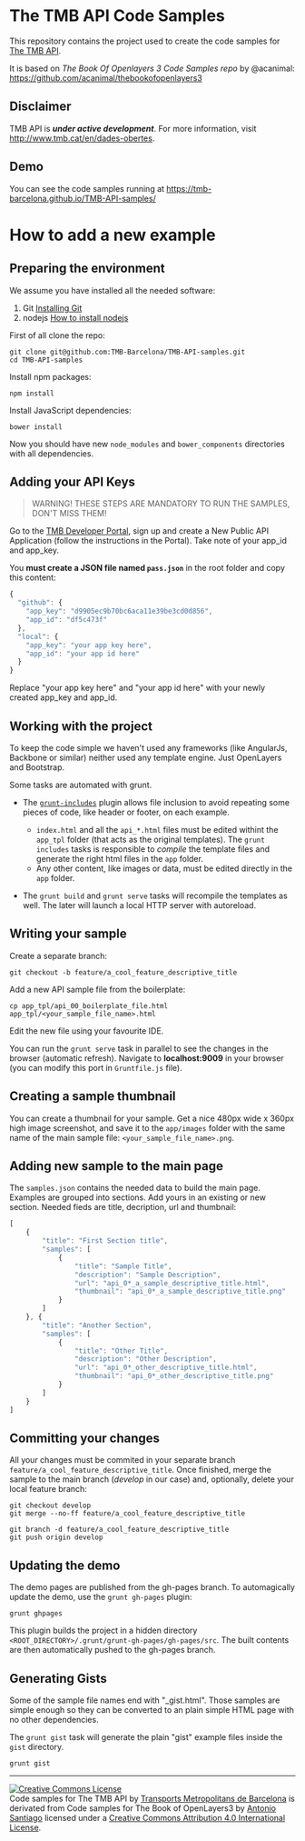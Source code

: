The TMB API Code Samples
========================

This repository contains the project used to create the code samples for [The TMB API](https://developer.tmb.cat/).

It is based on *The Book Of Openlayers 3 Code Samples repo* by @acanimal: https://github.com/acanimal/thebookofopenlayers3

Disclaimer
----------

TMB API is **_under active development_**.
For more information, visit http://www.tmb.cat/en/dades-obertes.

Demo
----

You can see the code samples running at https://tmb-barcelona.github.io/TMB-API-samples/


How to add a new example
========================

Preparing the environment
-------------------------

We assume you have installed all the needed software:

1. Git [Installing Git](http://git-scm.com/book/en/v2/Getting-Started-Installing-Git)
2. nodejs [How to install nodejs](http://howtonode.org/how-to-install-nodejs)

First of all clone the repo:

    git clone git@github.com:TMB-Barcelona/TMB-API-samples.git
    cd TMB-API-samples

Install npm packages:

    npm install

Install JavaScript dependencies:

    bower install

Now you should have new `node_modules` and `bower_components` directories with all dependencies.


Adding your API Keys
--------------------

> WARNING!
> THESE STEPS ARE MANDATORY TO RUN THE SAMPLES, DON'T MISS THEM!

Go to the [TMB Developer Portal](https://developer.tmb.cat/), sign up and create a New Public API Application (follow the instructions in the Portal). Take note of your app_id and app_key.

You **must create a JSON file named ```pass.json```** in the root folder and copy this content:

```javascript
{
  "github": {
    "app_key": "d9905ec9b70bc6aca11e39be3cd0d856",
    "app_id": "df5c473f"
  },
  "local": {
    "app_key": "your app key here",
    "app_id": "your app id here"
  }
}
```

Replace "your app key here" and "your app id here" with your newly created app_key and app_id.


Working with the project
------------------------

To keep the code simple we haven't used any frameworks (like AngularJs, Backbone or similar) neither used any template engine. Just OpenLayers and Bootstrap.

Some tasks are automated with grunt.

* The [`grunt-includes`](https://github.com/vanetix/grunt-includes) plugin allows file inclusion to avoid repeating some pieces of code, like header or footer, on each example.
   * `index.html` and all the `api_*.html` files must be edited withint the `app_tpl` folder (that acts as the original templates). The `grunt includes` tasks is responsible to *compile* the template files and generate the right html files in the `app` folder.
   * Any other content, like images or data, must be edited directly in the `app` folder.

* The `grunt build` and `grunt serve` tasks will recompile the templates as well. The later will launch a local HTTP server with autoreload.


Writing your sample
-------------------

Create a separate branch:

    git checkout -b feature/a_cool_feature_descriptive_title

Add a new API sample file from the boilerplate:

    cp app_tpl/api_00_boilerplate_file.html app_tpl/<your_sample_file_name>.html

Edit the new file using your favourite IDE.

You can run the `grunt serve` task in parallel to see the changes in the browser (automatic refresh). Navigate to **localhost:9009** in your browser (you can modify this port in `Gruntfile.js` file).


Creating a sample thumbnail
---------------------------

You can create a thumbnail for your sample. Get a nice 480px wide x 360px high image screenshot, and save it to the `app/images` folder with the same name of the main sample file: `<your_sample_file_name>.png`.


Adding new sample to the main page
----------------------------------

The `samples.json` contains the needed data to build the main page. Examples are grouped into sections. Add yours in an existing or new section.
Needed fieds are title, decription, url and thumbnail:

```javascript
[
	{
		"title": "First Section title",
		"samples": [
			{
				"title": "Sample Title",
				"description": "Sample Description",
				"url": "api_0*_a_sample_descriptive_title.html",
				"thumbnail": "api_0*_a_sample_descriptive_title.png"
			}
		]
	}, {
		"title": "Another Section",
		"samples": [
			{
				"title": "Other Title",
				"description": "Other Description",
				"url": "api_0*_other_descriptive_title.html",
				"thumbnail": "api_0*_other_descriptive_title.png"
			}			
		]
	}
]
```

Committing your changes
-----------------------

All your changes must be commited in your separate branch `feature/a_cool_feature_descriptive_title`.
Once finished, merge the sample to the main branch (*develop* in our case) and, optionally, delete your local feature branch:

    git checkout develop
    git merge --no-ff feature/a_cool_feature_descriptive_title

    git branch -d feature/a_cool_feature_descriptive_title
    git push origin develop


Updating the demo
-----------------

The demo pages are published from the gh-pages branch. To automagically update the demo, use the `grunt gh-pages` plugin:

    grunt ghpages

This plugin builds the project in a hidden directory `<ROOT_DIRECTORY>/.grunt/grunt-gh-pages/gh-pages/src`. The built contents are then automatically pushed to the gh-pages branch.


Generating Gists
----------------

Some of the sample file names end with "_gist.html". Those samples are simple enough so they can be converted to an plain simple HTML page with no other dependencies.

The `grunt gist` task will generate the plain "gist" example files inside the `gist` directory.

    grunt gist

<hr/>

<a rel="license" href="http://creativecommons.org/licenses/by/4.0/"><img alt="Creative Commons License" style="border-width:0" src="https://i.creativecommons.org/l/by/4.0/88x31.png" /></a><br /><span xmlns:dct="http://purl.org/dc/terms/" property="dct:title">Code samples for The TMB API</span> by <a xmlns:cc="http://creativecommons.org/ns#" href="http://www.tmb.cat/" property="cc:attributionName" rel="cc:attributionURL">Transports Metropolitans de Barcelona</a> is derivated from <span xmlns:dct="http://purl.org/dc/terms/" property="dct:title">Code samples for The Book of OpenLayers3</span> by <a xmlns:cc="http://creativecommons.org/ns#" href="https://github.com/acanimal/thebookofopenlayers3" property="cc:attributionName" rel="cc:attributionURL">Antonio Santiago</a> licensed under a <a rel="license" href="http://creativecommons.org/licenses/by/4.0/">Creative Commons Attribution 4.0 International License</a>.
